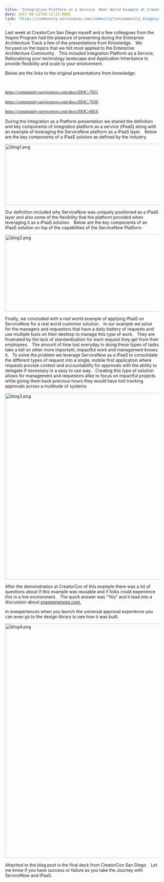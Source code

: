 ```yaml
---
title: "Integration Platform as a Service  Real World Example at CreatorCon San Diego"
date: 2017-09-12T20:12:23.000Z
link: "https://community.servicenow.com/community?id=community_blog&sys_id=707c22e1dbd0dbc01dcaf3231f961998"
---
```

<p>Last week at CreatorCon San Diego myself and a few colleagues from the Inspire Program had the pleasure of presenting during the Enterprise Architecture Track a few of the presentations from Knowledge.   We focused on the topics that we felt most applied to the Enterprise Architecture Community.   This included Integration Platform as a Service, Rationalizing your technology landscape and Application Inheritance to provide flexibility and scale to your environment.</p><p></p><p>Below are the links to the original presentations from knowledge:</p><p>     </p><p style="font-family: Calibri; font-size: 11.0pt;"><a title="" _jive_internal="true" href="/community?id=community_article&sys_id=90dc2665dbd0dbc01dcaf3231f96197c">https://community.servicenow.com/docs/DOC-7051</a></p><p></p><p style="font-family: Calibri; font-size: 11.0pt;"><a title="" _jive_internal="true" href="/community?id=community_article&sys_id=a44daee5dbd0dbc01dcaf3231f961978">https://community.servicenow.com/docs/DOC-7038</a></p><p></p><p style="font-family: Calibri; font-size: 11.0pt;"><a title="" _jive_internal="true" href="/community?id=community_article&sys_id=023c2a61dbd0dbc01dcaf3231f96196e">https://community.servicenow.com/docs/DOC-6816</a></p><p></p><p>During the Integration as a Platform presentation we shared the definition and key components of integration platform as a service (iPaaS) along with an example of leveraging the ServiceNow platform as a iPaaS layer.   Below are the key components of a iPaaS solution as defined by the industry.</p><p><img  alt="blog1.png" class="image-1 jive-image" src="ecccddcadb9c97049c9ffb651f9619ef.iix" style="width: 620px; height: 201px;"/></p><p>Our definition included why ServiceNow was uniquely positioned as a iPaaS layer and also some of the flexibility that the platform provided when leveraging it as a iPaaS solution.   Below are the key components of an iPaaS solution on top of the capabilities of the ServiceNow Platform.</p><p><img  alt="blog2.png" class="image-2 jive-image" src="5398f00adbd89344e9737a9e0f96194f.iix" style="width: 620px; height: 253px;"/></p><p>Finally, we concluded with a real world example of applying iPaaS on ServiceNow for a real world customer solution.   In our example we solve for the managers and requestors that have a daily battery of requests and use multiple tools on their desktop to manage this type of work.   They are frustrated by the lack of standardization for each request they get from their employees.   The amount of time lost everyday in doing these types of tasks take a toll on other more important, impactful work and management knows it.   To solve the problem we leverage ServiceNow as a iPaaS to consolidate the different types of request into a single, mobile first application where requests provide context and accountability for approvals with the ability to delegate if necessary in a easy to use way.   Creating this type of solution allows for management and requestors alike to focus on impactful projects while giving them back precious hours they would have lost tracking approvals across a multitude of systems.</p><p></p><p><img  alt="blog3.png" class="image-3 jive-image" src="2eb7d8cadbd817049c9ffb651f961997.iix" style="width: 620px; height: 611px;"/></p><p></p><p>After the demonstration at CreatorCon of this example there was a lot of questions about if this example was reusable and if folks could experience this in a live environment.   The quick answer was "Yes" and it lead into a discussion about <a title="experiences.com/" href="http://snexperiences.com/">snexperiences.com.</a></p><p></p><p>In snexperiences when you launch the universal approval experience you can even go to the design library to see how it was built.</p><p></p><p><img  alt="blog4.png" class="image-4 jive-image" src="1957f3f1db5cdf04e9737a9e0f96191d.iix" style="width: 620px; height: 768px;"/></p><p></p><p>Attached to the blog post is the final deck from CreatorCon San Diego.   Let me know if you have success or failure as you take the Journey with ServiceNow and iPaaS.</p><p></p>